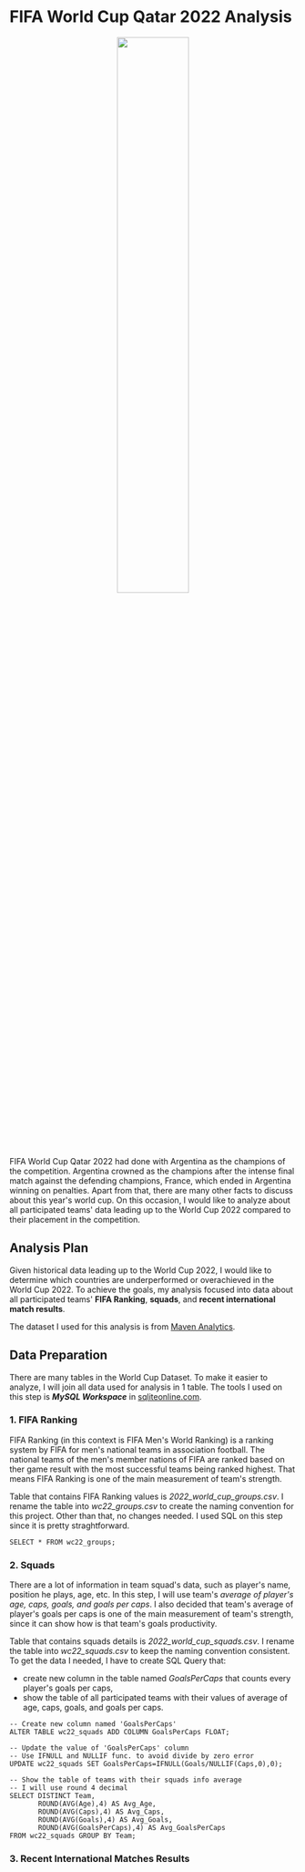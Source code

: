 # FIFA World Cup Qatar 2022 Analysis

<p align="center">
<img width=50% height=50% src="https://digitalhub.fifa.com/transform/cc8d9b5b-18a8-4d34-9427-657dd2725e7f/small_icon-wc-selected?io=transform:fill&quality=75">
</p>

FIFA World Cup Qatar 2022 had done with Argentina as the champions of the competition. Argentina crowned as the champions after the intense final match against the defending champions, France, which ended in Argentina winning on penalties. Apart from that, there are many other facts to discuss about this year's world cup. On this occasion, I would like to analyze about all participated teams' data leading up to the World Cup 2022 compared to their placement in the competition.

## Analysis Plan

Given historical data leading up to the World Cup 2022, I would like to determine which countries are underperformed or overachieved in the World Cup 2022. To achieve the goals, my analysis focused into data about all participated teams' **FIFA Ranking**, **squads**, and **recent international match results**.

The dataset I used for this analysis is from [Maven Analytics](https://www.mavenanalytics.io/data-playground).

## Data Preparation

There are many tables in the World Cup Dataset. To make it easier to analyze, I will join all data used for analysis in 1 table. The tools I used on this step is ***MySQL Workspace*** in [sqliteonline.com](https://sqliteonline.com/).

### 1. FIFA Ranking

FIFA Ranking (in this context is FIFA Men's World Ranking) is a ranking system by FIFA for men's national teams in association football. The national teams of the men's member nations of FIFA are ranked based on ther game result with the most successful teams being ranked highest. That means FIFA Ranking is one of the main measurement of team's strength.

Table that contains FIFA Ranking values is *2022_world_cup_groups.csv*. I rename the table into *wc22_groups.csv* to create the naming convention for this project. Other than that, no changes needed. I used SQL on this step since it is pretty straghtforward.
```
SELECT * FROM wc22_groups;
```

### 2. Squads

There are a lot of information in team squad's data, such as player's name, position he plays, age, etc. In this step, I will use team's *average of player's age, caps, goals, and goals per caps*. I also decided that team's average of player's goals per caps is one of the main measurement of team's strength, since it can show how is that team's goals productivity.

Table that contains squads details is *2022_world_cup_squads.csv*. I rename the table into *wc22_squads.csv* to keep the naming convention consistent. To get the data I needed, I have to create SQL Query that:

- create new column in the table named *GoalsPerCaps* that counts every player's goals per caps,
- show the table of all participated teams with their values of average of age, caps, goals, and goals per caps.
```
-- Create new column named 'GoalsPerCaps'
ALTER TABLE wc22_squads ADD COLUMN GoalsPerCaps FLOAT;

-- Update the value of 'GoalsPerCaps' column
-- Use IFNULL and NULLIF func. to avoid divide by zero error
UPDATE wc22_squads SET GoalsPerCaps=IFNULL(Goals/NULLIF(Caps,0),0);

-- Show the table of teams with their squads info average
-- I will use round 4 decimal
SELECT DISTINCT Team,
       ROUND(AVG(Age),4) AS Avg_Age,
       ROUND(AVG(Caps),4) AS Avg_Caps,
       ROUND(AVG(Goals),4) AS Avg_Goals,
       ROUND(AVG(GoalsPerCaps),4) AS Avg_GoalsPerCaps
FROM wc22_squads GROUP BY Team;
```

### 3. Recent International Matches Results
